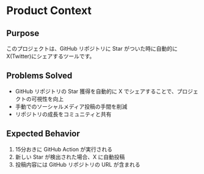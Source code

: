 # Product Context

## Purpose
このプロジェクトは、GitHub リポジトリに Star がついた時に自動的に X(Twitter)にシェアするツールです。

## Problems Solved
- GitHub リポジトリの Star 獲得を自動的に X でシェアすることで、プロジェクトの可視性を向上
- 手動でのソーシャルメディア投稿の手間を削減
- リポジトリの成長をコミュニティと共有

## Expected Behavior
1. 15分おきに GitHub Action が実行される
2. 新しい Star が検出された場合、X に自動投稿
3. 投稿内容には GitHub リポジトリの URL が含まれる

